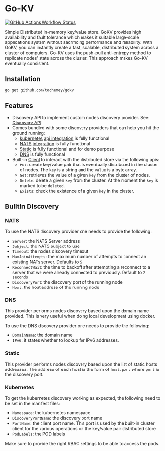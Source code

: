 #                                                                                                                                                                                                                                                                                                                                                                                  Go-KV

[![GitHub Actions Workflow Status](https://img.shields.io/github/actions/workflow/status/Tochemey/gokv/build.yml)]((https://github.com/Tochemey/gokv/actions/workflows/build.yml))

Simple Distributed in-memory key/value store. GoKV provides high availability and fault tolerance which makes it suitable large-scale applications system without sacrificing performance and reliability. 
With GoKV, you can instantly create a fast, scalable, distributed system  across a cluster of computers. Go-KV uses the push-pull anti-entropy method to replicate nodes' state across the cluster. This 
approach makes Go-KV eventually consistent. 

## Installation

```bash
go get github.com/tochemey/gokv
```

## Features

- Discovery API to implement custom nodes discovery provider. See: [Discovery API](./discovery/provider.go)
- Comes bundled with some discovery providers that can help you hit the ground running:
    - [kubernetes](https://kubernetes.io/docs/home/) [api integration](./discovery/kubernetes) is fully functional
    - [NATS](https://nats.io/) [integration](./discovery/nats) is fully functional
    - [Static](./discovery/static) is fully functional and for demo purpose
    - [DNS](./discovery/dnssd) is fully functional
- Built-in [Client](./cluster/client.go) to interact with the distributed store via the following apis:
    - `Put`: create key/value pair that is eventually distributed in the cluster of nodes. The `key` is a string and the `value` is a byte array.
    - `Get`: retrieves the value of a given `key` from the cluster of nodes.
    - `Delete`: delete a given `key` from the cluster. At the moment the `key` is marked to be `deleted`.
    - `Exists`: check the existence of a given `key` in the cluster.

## Builtin Discovery

### NATS

To use the NATS discovery provider one needs to provide the following:

- `Server`: the NATS Server address
- `Subject`: the NATS subject to use
- `Timeout`: the nodes discovery timeout
- `MaxJoinAttempts`: the maximum number of attempts to connect an existing NATs server. Defaults to `5`
- `ReconnectWait`: the time to backoff after attempting a reconnect to a server that we were already connected to previously. Default to `2 seconds`
- `DiscoveryPort`: the discovery port of the running node
- `Host`: the host address of the running node

### DNS

This provider performs nodes discovery based upon the domain name provided. This is very useful when doing local development
using docker.

To use the DNS discovery provider one needs to provide the following:

- `DomainName`: the domain name
- `IPv6`: it states whether to lookup for IPv6 addresses.

### Static

This provider performs nodes discovery based upon the list of static hosts addresses.
The address of each host is the form of `host:port` where `port` is the discovery port.

### Kubernetes

To get the kubernetes discovery working as expected, the following need to be set in the manifest files:

- `Namespace`: the kubernetes namespace
- `DiscoveryPortName`: the discovery port name
- `PortName`: the client port name. This port is used by the built-in cluster client for the various operations on the key/value pair distributed store
- `PodLabels`: the POD labels

Make sure to provide the right RBAC settings to be able to access the pods.